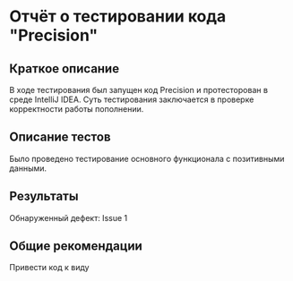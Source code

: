 # Отчёт о тестировании кода "Precision" #
## Краткое описание ##
В ходе тестирования был запущен код Precision и протесторован в среде IntelliJ IDEA. 
Суть тестирования заключается в проверке корректности работы пополнении. 
## Описание тестов ##
Было проведено тестирование основного функционала с позитивными данными.
## Результаты ##
Обнаруженный дефект: Issue 1
## Общие рекомендации ##
Привести код к виду 
